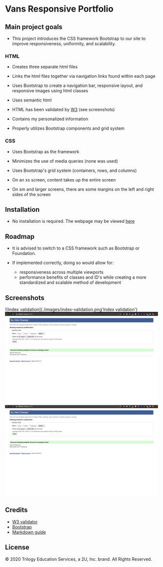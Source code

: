 # Vans Responsive Portfolio

## Main project goals

- This project introduces the CSS framework Bootstrap to our site to improve responsiveness, uniformity, and scalability.

### HTML

- Creates three separate html files

- Links the html files together via navigation links found within each page

- Uses Bootstrap to create a navigation bar, responsive layout, and responsive images using html classes

- Uses semantic html

- HTML has been validated by [W3](https://validator.w3.org/) (see screenshots)

- Contains my personalized information

- Properly utilizes Bootstrap components and grid system

### CSS

- Uses Bootstrap as the framework

- Minimizes the use of media queries (none was used)

- Uses Bootstrap's grid system (containers, rows, and columns)

- On an xs screen, content takes up the entire screen

- On sm and larger screens, there are some margins on the left and right sides of the screen

## Installation

- No installation is required. The webpage may be viewed [here](https://vtaymany.github.io/Horiseon-refactor/)

## Roadmap

- It is advised to switch to a CSS framework such as Bootstrap or Foundation.

- If implemented correctly, doing so would allow for:
  - responsiveness across multiple viewports
  - performance benefits of classes and ID's while creating a more standardized and scalable method of development

## Screenshots

![Index validation](./images/index-validation.png'Index validation')
![Portfolio validation](./images/portfolio-validation.png 'Portfolio validation')
![Contact validation](./images/contact-validation.png 'Contact validation')

## Credits

- [W3 validator](https://validator.w3.org/)
- [Bootstrap](https://getbootstrap.com/)
- [Markdown guide](https://www.markdownguide.org/basic-syntax/)

## License

© 2020 Trilogy Education Services, a 2U, Inc. brand. All Rights Reserved.
